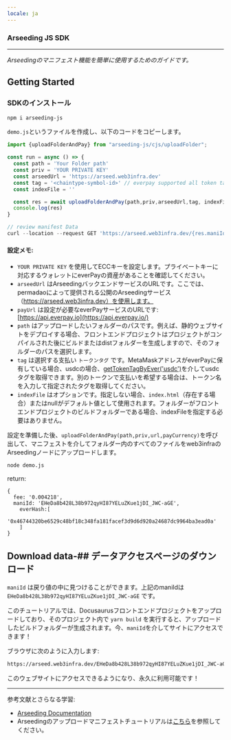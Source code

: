 ```yaml
---
locale: ja
---
```

### Arseeding JS SDK 

---

*Arseedingのマニフェスト機能を簡単に使用するためのガイドです。*

## Getting Started

### SDKのインストール
```bash
npm i arseeding-js
```

`demo.js`というファイルを作成し、以下のコードをコピーします。

```jsx
import {uploadFolderAndPay} from "arseeding-js/cjs/uploadFolder";

const run = async () => {
  const path = 'Your Folder path'
  const priv = 'YOUR PRIVATE KEY'
  const arseedUrl = 'https://arseed.web3infra.dev'
  const tag = '<chaintype-symbol-id>' // everpay supported all token tag (chainType-symbol-id)
  const indexFile = ''

  const res = await uploadFolderAndPay(path,priv,arseedUrl,tag, indexFile)
  console.log(res)
}

// review manifest Data
curl --location --request GET 'https://arseed.web3infra.dev/{res.maniId}'
```


#### 設定メモ:

- `YOUR PRIVATE KEY` を使用してECCキーを設定します。プライベートキーに対応するウォレットにeverPayの資産があることを確認してください。
- `arseedUrl` はArseedingバックエンドサービスのURLです。ここでは、permadaoによって提供される公開のArseedingサービス（https://arseed.web3infra.dev）を使用します。
- `payUrl` は設定が必要なeverPayサービスのURLです: [https://api.everpay.io](https://api.everpay.io/)
- `path` はアップロードしたいフォルダーのパスです。例えば、静的ウェブサイトをデプロイする場合、フロントエンドプロジェクトはプロジェクトがコンパイルされた後にビルドまたはdistフォルダーを生成しますので、そのフォルダーのパスを選択します。
- `tag` は選択する支払い `トークンタグ` です。MetaMaskアドレスがeverPayに保有している場合、usdcの場合、[getTokenTagByEver('usdc')](https://web3infra.dev/docs/arseeding/sdk/arseeding-js/getTokenTag)を介してusdcタグを取得できます。別のトークンで支払いを希望する場合は、トークン名を入力して指定されたタグを取得してください。
- `indexFile` はオプションです。指定しない場合、`index.html`（存在する場合）またはnullがデフォルト値として使用されます。フォルダーがフロントエンドプロジェクトのビルドフォルダーである場合、indexFileを指定する必要はありません。

設定を準備した後、`uploadFolderAndPay(path,priv,url,payCurrency)`を呼び出して、マニフェストを介してフォルダー内のすべてのファイルをweb3infraのArseedingノードにアップロードします。

```bash
node demo.js
```

return:

```tsx
{
  fee: '0.004218',
  maniId: 'EHeDa8b428L38b972qyHI87YELuZKue1jDI_JWC-aGE',
	everHash:[
			'0x46744320be6529c48bf18c348fa181facef3d9d6d920a24687dc9964ba3ead0a'
	]
}
```

## Download data-## データアクセスページのダウンロード

`maniId` は戻り値の中に見つけることができます。上記のmaniIdは `EHeDa8b428L38b972qyHI87YELuZKue1jDI_JWC-aGE` です。

このチュートリアルでは、Docusaurusフロントエンドプロジェクトをアップロードしており、そのプロジェクト内で `yarn build` を実行すると、アップロードしたビルドフォルダーが生成されます。今、`maniId`を介してサイトにアクセスできます！

ブラウザに次のように入力します:


```bash
https://arseed.web3infra.dev/EHeDa8b428L38b972qyHI87YELuZKue1jDI_JWC-aGE
```
このウェブサイトにアクセスできるようになり、永久に利用可能です！

---

参考文献とさらなる学習:
* [Arseeding Documentation](https://web3infra.dev/docs/arseeding/introduction/lightNode)
* Arseedingのアップロードマニフェストチュートリアルは[こちら](https://web3infra.dev/docs/arseeding/sdk/arseeding-js/manifest/)を参照してください。